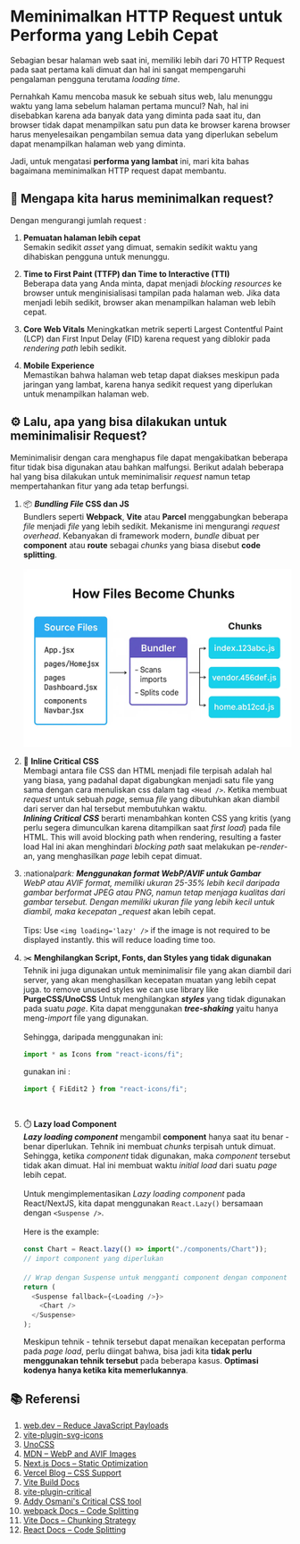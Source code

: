 # Meminimalkan HTTP Request untuk Performa yang Lebih Cepat

Sebagian besar halaman web saat ini, memiliki lebih dari 70 HTTP Request pada saat pertama kali dimuat dan hal ini sangat mempengaruhi pengalaman pengguna terutama _loading time_.

Pernahkah Kamu mencoba masuk ke sebuah situs web, lalu menunggu waktu yang lama sebelum halaman pertama muncul? Nah, hal ini disebabkan karena ada banyak data yang diminta pada saat itu, dan browser tidak dapat menampilkan satu pun data ke browser karena browser harus menyelesaikan pengambilan semua data yang diperlukan sebelum dapat menampilkan halaman web yang diminta.

Jadi, untuk mengatasi **performa yang lambat** ini, mari kita bahas bagaimana meminimalkan HTTP request dapat membantu.

## 🧠 Mengapa kita harus meminimalkan request?

Dengan mengurangi jumlah request :

1. **Pemuatan halaman lebih cepat**  
   Semakin sedikit _asset_ yang dimuat, semakin sedikit waktu yang dihabiskan pengguna untuk menunggu.

2. **Time to First Paint (TTFP) dan Time to Interactive (TTI)**  
   Beberapa data yang Anda minta, dapat menjadi _blocking resources_ ke browser untuk menginisialisasi tampilan pada halaman web. Jika data menjadi lebih sedikit, browser akan menampilkan halaman web lebih cepat.

3. **Core Web Vitals**
   Meningkatkan metrik seperti Largest Contentful Paint (LCP) dan First Input Delay (FID) karena request yang diblokir pada _rendering path_ lebih sedikit.

4. **Mobile Experience**  
   Memastikan bahwa halaman web tetap dapat diakses meskipun pada jaringan yang lambat, karena hanya sedikit request yang diperlukan untuk menampilkan halaman web.

## :gear: Lalu, apa yang bisa dilakukan untuk meminimalisir Request?

Meminimalisir dengan cara menghapus file dapat mengakibatkan beberapa fitur tidak bisa digunakan atau bahkan malfungsi. Berikut adalah beberapa hal yang bisa dilakukan untuk meminimalisir _request_ namun tetap mempertahankan fitur yang ada tetap berfungsi.

1. :package: **_Bundling File_ CSS dan JS**  
   Bundlers seperti **Webpack**, **Vite** atau **Parcel** menggabungkan beberapa _file_ menjadi _file_ yang lebih sedikit. Mekanisme ini mengurangi _request overhead_. Kebanyakan di framework modern, _bundle_ dibuat per **component** atau **route** sebagai _chunks_ yang biasa disebut **code splitting**.  
   &nbsp;  
   ![Component to Chunks](https://github.com/dimasawardhana/picture-cloud/blob/main/component-to-chunks.webp?raw=true "Component to Chunks")

2. :pencil: **Inline Critical CSS**  
   Membagi antara file CSS dan HTML menjadi file terpisah adalah hal yang biasa, yang padahal dapat digabungkan menjadi satu file yang sama dengan cara menuliskan css dalam tag `<Head />`. Ketika membuat _request_ untuk sebuah _page_, semua _file_ yang dibutuhkan akan diambil dari server dan hal tersebut membutuhkan waktu.  
    **_Inlining Critical CSS_** berarti menambahkan konten CSS yang kritis (yang perlu segera dimunculkan karena ditampilkan saat _first load_) pada file HTML. This will avoid blocking path when rendering, resulting a faster load Hal ini akan menghindari _blocking path_ saat melakukan pe-_render_-an, yang menghasilkan _page_ lebih cepat dimuat.

3. :national*park: **Menggunakan format WebP/AVIF untuk Gambar**  
   WebP atau AVIF format, memiliki ukuran 25-35% lebih kecil daripada gambar berformat JPEG atau PNG, namun tetap menjaga kualitas dari gambar tersebut. Dengan memiliki ukuran file yang lebih kecil untuk diambil, maka kecepatan \_request* akan lebih cepat.  
   &nbsp;  
   Tips: Use `<img loading='lazy' />` if the image is not required to be displayed instantly. this will reduce loading time too.

4. :scissors: **Menghilangkan Script, Fonts, dan Styles yang tidak digunakan**  
   Tehnik ini juga digunakan untuk meminimalisir file yang akan diambil dari server, yang akan menghasilkan kecepatan muatan yang lebih cepat juga. to remove unused styles we can use library like **PurgeCSS/UnoCSS** Untuk menghilangkan **_styles_** yang tidak digunakan pada suatu _page_. Kita dapat menggunakan **_tree-shaking_** yaitu hanya meng-_import_ file yang digunakan.  
   &nbsp;  
   Sehingga, daripada menggunakan ini:

   ```javascript
   import * as Icons from "react-icons/fi";
   ```

   gunakan ini :

   ```javascript
   import { FiEdit2 } from "react-icons/fi";
   ```

   &nbsp;

5. :stopwatch: **Lazy load Component**  
   **_Lazy loading component_** mengambil **component** hanya saat itu benar - benar diperlukan. Tehnik ini membuat _chunks_ terpisah untuk dimuat. Sehingga, ketika _component_ tidak digunakan, maka _component_ tersebut tidak akan dimuat. Hal ini membuat waktu _initial load_ dari suatu _page_ lebih cepat.  
   &nbsp;  
   Untuk mengimplementasikan _Lazy loading component_ pada React/NextJS, kita dapat menggunakan `React.Lazy()` bersamaan dengan `<Suspense />`.  
   &nbsp;  
   Here is the example:

   ```javascript
   const Chart = React.lazy(() => import("./components/Chart"));
   // import component yang diperlukan

   // Wrap dengan Suspense untuk mengganti component dengan component sementara sebelum component utama dimuat
   return (
     <Suspense fallback={<Loading />}>
       <Chart />
     </Suspense>
   );
   ```

   Meskipun tehnik - tehnik tersebut dapat menaikan kecepatan performa pada _page load_, perlu diingat bahwa, bisa jadi kita **tidak perlu menggunakan tehnik tersebut** pada beberapa kasus. **Optimasi kodenya hanya ketika kita memerlukannya**.

## 📚 Referensi

1. [web.dev – Reduce JavaScript Payloads](https://web.dev/reduce-javascript-payloads/)
2. [vite-plugin-svg-icons](https://github.com/vbenjs/vite-plugin-svg-icons)
3. [UnoCSS](https://github.com/unocss/unocss)
4. [MDN – WebP and AVIF Images](https://developer.mozilla.org/en-US/docs/Web/Media/Formats/Image_types)
5. [Next.js Docs – Static Optimization](https://nextjs.org/docs/advanced-features/automatic-static-optimization)
6. [Vercel Blog – CSS Support](https://vercel.com/blog/next-css)
7. [Vite Build Docs](https://vitejs.dev/guide/build.html)
8. [vite-plugin-critical](https://github.com/anncwb/vite-plugin-critical)
9. [Addy Osmani's Critical CSS tool](https://github.com/addyosmani/critical)
10. [webpack Docs – Code Splitting](https://webpack.js.org/guides/code-splitting/)
11. [Vite Docs – Chunking Strategy](https://vitejs.dev/guide/build.html#chunking-strategy)
12. [React Docs – Code Splitting](https://reactjs.org/docs/code-splitting.html)
